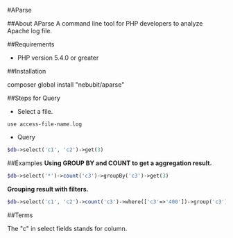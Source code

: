 #AParse

##About AParse
A command line tool for PHP developers to analyze Apache log file.

##Requirements
* PHP version 5.4.0 or greater

##Installation

composer global install "nebubit/aparse"

##Steps for Query
* Select a file.

```shell
use access-file-name.log
```

* Query

```php
$db->select('c1', 'c2')->get(3)
```

##Examples
**Using GROUP BY and COUNT to get a aggregation result.**

```php
$db->select('*')->count('c3')->groupBy('c3')->get(3)
```
**Grouping result with filters.**
```php
$db->select('c1', 'c2')->count('c3')->where(['c3'=>'400'])->group('c3')->get(3)
```

##Terms

The "c" in select fields stands for column.

